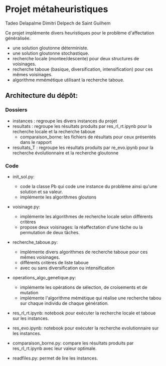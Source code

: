# Projet métaheuristiques

Tadeo Delapalme
Dimitri Delpech de Saint Guilhem

Ce projet implémente divers heuristiques pour le problème d'affectation généralisée.
- une solution gloutonne déterministe.
- une solution gloutonne stochastique.
- recherche locale (montee/descente) pour deux structures de voisinages.
- recherche taboue (basique, diversification, intensification) pour ces mêmes voisinages.
- algorithme mmémétique utilisant la recherche taboue.

## Architecture du dépôt:
### Dossiers
- instances : regroupe les divers instances du projet
- resultats : regroupe les résultats produits par res_rl_rt.ipynb pour la recherche locale et la recherche taboue
    - comparaison_borne: les fichiers de résultats pour ceux présentés dans le rapport
- resultats_T : regroupe les résultats produits par re_evo.ipynb pour la recherche évolutionnaire et la recherche gloutonne

### Code
- init_sol.py: 
    - code la classe Pb qui code une instance du problème ainsi qu'une solution et sa valeur.
    - implémente les algorithmes gloutons
- voisinage.py: 
    - implémente les algorithmes de recherche locale selon différents critères
    - propose deux voisinages: la réaffectation d'une tâche ou la permutation de deux tâches.
- recherche_taboue.py:
    - implémente divers algorithmes de recherche taboue pour ces mêmes voisinages.
    - différents critères de liste taboue
    - avec ou sans diversification ou intensification
- operations_algo_genetique.py:
    - implémente les opérations de sélection, de croisements et de mutation
    - implémente l'algorithme mémétique qui réalise une recherche tabou sur chaque individu de chaque génération.

- res_rl_rt.ipynb: notebook pour exécuter la recherche locale et taboue sur les instances.
- res_evo.ipynb: notebook pour exécuter la recherche evolutionnaire sur les instances.
- comparaison_borne.py: compare les résultats produits par res_rl_rt.ipynb avec leur valeur optimale.
- readfiles.py: permet de lire les instances.

